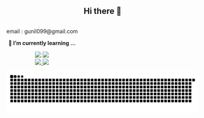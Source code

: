 ## <center>Hi there 👋</center>

<div style="display:flex; flex-direction:column; align-items:flex-start;">
  <div align=center>
    <!-- Backend -->
    <p>email : gunil099@gmail.com
    <p><strong>🌱 I’m currently learning ...</strong></p>
    <div>
        <img src="https://img.shields.io/badge/-Python-3776AB?style=flat&logo=Python&logoColor=white"/>
        <img src="https://img.shields.io/badge/github-181717?style=flat&logo=github&logoColor=white"/>
    </div>
    <a href="s">
  
  <img src="https://github-readme-stats.vercel.app/api?username=Riis-KIM&theme=tokyonight&show_icons=true" width="45%" />
</a>
<a href="s">
  <img src="https://github-readme-stats.vercel.app/api/top-langs/?username=Riis-KIM&exclude_repo=dkssud8150.github.io&layout=compact&theme=tokyonight" />
</a>
  </div>
</div>
</div>

![Snake animation](https://raw.githubusercontent.com/Riis-KIM/Riis-KIM/output/github-contribution-grid-snake-dark.svg)

